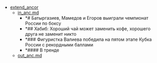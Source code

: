 - <a href = "E:\Node_projects\Node_Way\NBase\_Md\_Index\__\Md\InnerPath\extend_ancor\cat.extend_ancor\dir.extend_ancor.md">extend_ancor</a>
    - <a href = "E:\Node_projects\Node_Way\NBase\_Md\_Index\__\Md\InnerPath\extend_ancor\in_anc.md">in_anc.md</a>
        - *# Батыргазиев, Мамедов и Егоров выиграли чемпионат России по боксу
        - *## Хабиб: Хороший чай может заменить кофе, хорошего друга не заменит никто
        - *### Фигуристка Валиева победила на пятом этапе Кубка России с рекордными баллами
        - *#### В тренде 
    - <a href = "E:\Node_projects\Node_Way\NBase\_Md\_Index\__\Md\InnerPath\extend_ancor\out_anc.md">out_anc.md</a>
